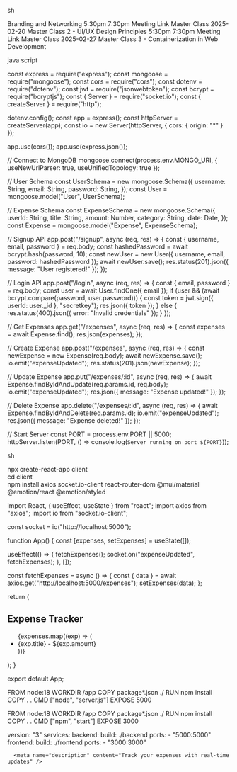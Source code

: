 sh

Branding and Networking	5:30pm	7:30pm	Meeting Link
Master Class	2025-02-20	Master Class 2 - UI/UX Design Principles	5:30pm	7:30pm	Meeting Link
Master Class	2025-02-27	Master Class 3 - Containerization in Web Development

java script 

const express = require("express");
const mongoose = require("mongoose");
const cors = require("cors");
const dotenv = require("dotenv");
const jwt = require("jsonwebtoken");
const bcrypt = require("bcryptjs");
const { Server } = require("socket.io");
const { createServer } = require("http");

dotenv.config();
const app = express();
const httpServer = createServer(app);
const io = new Server(httpServer, { cors: { origin: "*" } });

app.use(cors());
app.use(express.json());

// Connect to MongoDB
mongoose.connect(process.env.MONGO_URI, { useNewUrlParser: true, useUnifiedTopology: true });

// User Schema
const UserSchema = new mongoose.Schema({
  username: String,
  email: String,
  password: String,
});
const User = mongoose.model("User", UserSchema);

// Expense Schema
const ExpenseSchema = new mongoose.Schema({
  userId: String,
  title: String,
  amount: Number,
  category: String,
  date: Date,
});
const Expense = mongoose.model("Expense", ExpenseSchema);

// Signup API
app.post("/signup", async (req, res) => {
  const { username, email, password } = req.body;
  const hashedPassword = await bcrypt.hash(password, 10);
  const newUser = new User({ username, email, password: hashedPassword });
  await newUser.save();
  res.status(201).json({ message: "User registered!" });
});

// Login API
app.post("/login", async (req, res) => {
  const { email, password } = req.body;
  const user = await User.findOne({ email });
  if (user && (await bcrypt.compare(password, user.password))) {
    const token = jwt.sign({ userId: user._id }, "secretkey");
    res.json({ token });
  } else {
    res.status(400).json({ error: "Invalid credentials" });
  }
});

// Get Expenses
app.get("/expenses", async (req, res) => {
  const expenses = await Expense.find();
  res.json(expenses);
});

// Create Expense
app.post("/expenses", async (req, res) => {
  const newExpense = new Expense(req.body);
  await newExpense.save();
  io.emit("expenseUpdated");
  res.status(201).json(newExpense);
});

// Update Expense
app.put("/expenses/:id", async (req, res) => {
  await Expense.findByIdAndUpdate(req.params.id, req.body);
  io.emit("expenseUpdated");
  res.json({ message: "Expense updated!" });
});

// Delete Expense
app.delete("/expenses/:id", async (req, res) => {
  await Expense.findByIdAndDelete(req.params.id);
  io.emit("expenseUpdated");
  res.json({ message: "Expense deleted!" });
});

// Start Server
const PORT = process.env.PORT || 5000;
httpServer.listen(PORT, () => console.log(`Server running on port ${PORT}`));

sh


npx create-react-app client  
cd client  
npm install axios socket.io-client react-router-dom @mui/material @emotion/react @emotion/styled

import React, { useEffect, useState } from "react";
import axios from "axios";
import io from "socket.io-client";

const socket = io("http://localhost:5000");

function App() {
  const [expenses, setExpenses] = useState([]);

  useEffect(() => {
    fetchExpenses();
    socket.on("expenseUpdated", fetchExpenses);
  }, []);

  const fetchExpenses = async () => {
    const { data } = await axios.get("http://localhost:5000/expenses");
    setExpenses(data);
  };

  return (
    <div>
      <h2>Expense Tracker</h2>
      <ul>
        {expenses.map((exp) => (
          <li key={exp._id}>{exp.title} - ${exp.amount}</li>
        ))}
      </ul>
    </div>
  );
}

export default App;

FROM node:18
WORKDIR /app
COPY package*.json ./
RUN npm install
COPY . .
CMD ["node", "server.js"]
EXPOSE 5000

FROM node:18
WORKDIR /app
COPY package*.json ./
RUN npm install
COPY . .
CMD ["npm", "start"]
EXPOSE 3000

version: "3"
services:
  backend:
    build: ./backend
    ports:
      - "5000:5000"
  frontend:
    build: ./frontend
    ports:
      - "3000:3000"

      <meta name="description" content="Track your expenses with real-time updates" />
<meta name="keywords" content="expense tracker, budget management" />

<meta property="og:title" content="Expense Manager" />
<meta property="og:description" content="Track your expenses easily with real-time updates" />
<meta property="og:image" content="https://example.com/preview.png" />
